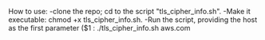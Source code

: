 How to use:
-clone the repo; cd to the script "tls_cipher_info.sh".
-Make it executable: chmod +x tls_cipher_info.sh.
-Run the script, providing the host as the first parameter ($1 : ./tls_cipher_info.sh aws.com